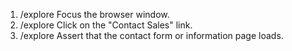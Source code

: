 1. /explore Focus the browser window.
2. /explore Click on the "Contact Sales" link.
3. /explore Assert that the contact form or information page loads.